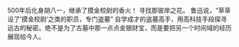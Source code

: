 500年后化身胡八一，继承了摸金校尉的香火！
寻找那彼岸之花。
鲁迅说，“草草设了’摸金校尉‘之类的职员，专门盗墓”
自学成才的盗墓高手，用高科技手段探寻远古的秘密。绝不是为了古墓中那一点点金银财宝，而是要把另一个时间域的经历展现给今人。